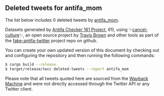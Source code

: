 ## Deleted tweets for antifa_mom

The list below includes 0 deleted tweets by
[antifa_mom](https://twitter.com/antifa_mom).



Datasets generated by [Antifa Checker 161 Project](https://twitter.com/antifacheck161), 61), using ✨[cancel-culture](https://github.com/travisbrown/cancel-culture)✨, an open source project by 
[Travis Brown](https://twitter.com/travisbrown) and other tools as part of the 
[fake-antifa-twitter](https://github.com/antifacheck161/fake-antifa-twitter) project repo on github.

You can create your own updated version of this document by checking out and configuring the
repository and then running the following commands:

```bash
$ cargo build --release
$ target/release/twcc deleted-tweets --report antifa_mom
```

Please note that all tweets quoted here are sourced from the
[Wayback Machine](https://web.archive.org) and were not directly accessed through the Twitter API or
any Twitter client.

